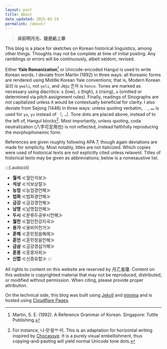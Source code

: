 ```yaml
---
layout: post
title: About
date_updated: 2025-03-19
permalink: /about/
---
```


> **床前明月光、疑是紙上章**

This blog is a place for sketches on Korean historical linguistics, among other things. Thoughts may not be complete at time of initial posting. Any ramblings or errors will be continuously, albeit seldom, revised.

Either **Yale Romanization**[^1] or Unicode-encoded Hangul is used to write Korean words. I deviate from Martin (1992) in three ways: all Koreanic forms are rendered using Middle Korean Yale conventions; that is, Modern Korean 요리 is `ywoli`, not `yoli`, and Jeju ᄒᆞᆫ저 is `honce`. Tones are marked as necessary using diacritics: `à` (low), `á` (high), `ǎ` (rising), `a` (omitted or determined via pitch assignment rules). Finally, readings of Sinographs are not capitalized unless it would be contextually beneficial for clarity. I also deviate from Sejong (1446) in three ways: unless quoting verbatim, ᅟᆢ, ᅟᆖ is used for `yo`, `yu` instead of ᅟᆝ, ᅟᆜ. Tone dots are placed above, instead of to the left of, Hangul blocks[^2]. Most importantly, unless quoting, coda neutralization (八字可足用也) is not reflected, instead faithfully reproducing the morphophonemic form.

[^1]: Martin, S. E. (1992). A Reference Grammar of Korean. Singapore: Tuttle Publishing.
[^2]: For instance, 나랏〮말〯ᄊᆞ미〮. This is an adaptation for horizontal writing inspired by [Chocassye](https://find.됬.xyz/). It is a purely visual embellishment, thus copying-and-pasting will yield normal Unicode tone dots.

References are given roughly following APA 7, though again deviations are made for simplicity. Most notably, titles are not italicized. Which copies were used of historical texts are not explicitly cited unless relavent. Titles of historical texts may be given as abbreviations; below is a nonexaustive list.

:::{.autocol}
* **월석** ≪월인석보≫
* **석상** ≪석보상절≫
* **능엄** ≪능엄경언해≫
* **법화** ≪법화경언해≫
* **금강** ≪금강경언해≫
* **남명** ≪남명집언해≫
* **두시** ≪분류두공부시언해≫
* **월천** ≪월인천강지곡≫
* **용가** ≪용비어천가≫
* **훈해** ≪훈민정음해례≫
* **훈언** ≪훈민정음언해≫
* **금삼** ≪금강경삼가해≫
* **훈몽** ≪훈몽자회≫ 
* **신합** ≪신증유합≫ 
:::

All rights to content on this website are reserved by 月乙兎瓊. Content on this website is copyrighted material that may not be reproduced, distributed, or modified without permission. When citing, please provide proper attribution.

On the technical side, this blog was built using [Jekyll](https://github.com/jekyll/jekyll) and [minima](https://github.com/jekyll/minima) and is hosted using [Cloudflare Pages](https://pages.cloudflare.com/).
